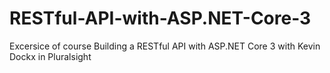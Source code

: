 # RESTful-API-with-ASP.NET-Core-3
Excersice of course Building a RESTful API with ASP.NET Core 3 with Kevin Dockx in Pluralsight
